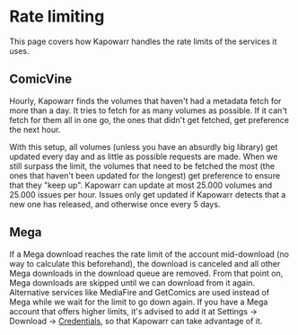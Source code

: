 # Rate limiting

This page covers how Kapowarr handles the rate limits of the services it uses.

## ComicVine

Hourly, Kapowarr finds the volumes that haven't had a metadata fetch for more than a day. It tries to fetch for as many volumes as possible. If it can't fetch for them all in one go, the ones that didn't get fetched, get preference the next hour.

With this setup, all volumes (unless you have an absurdly big library) get updated every day and as little as possible requests are made. When we still surpass the limit, the volumes that need to be fetched the most (the ones that haven't been updated for the longest) get preference to ensure that they "keep up". Kapowarr can update at most 25.000 volumes and 25.000 issues per hour. Issues only get updated if Kapowarr detects that a new one has released, and otherwise once every 5 days.

## Mega

If a Mega download reaches the rate limit of the account mid-download (no way to calculate this beforehand), the download is canceled and all other Mega downloads in the download queue are removed. From that point on, Mega downloads are skipped until we can download from it again. Alternative services like MediaFire and GetComics are used instead of Mega while we wait for the limit to go down again. If you have a Mega account that offers higher limits, it's advised to add it at Settings -> Download -> [Credentials](../settings/download.md#credentials), so that Kapowarr can take advantage of it.
